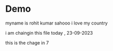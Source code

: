 # Demo

myname is rohit kumar sahooo
i love my country

i am chaingin this file today , 23-09-2023 

this is the chage in 7
